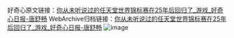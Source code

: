 好奇心原文链接：[你从未听说过的任天堂世界锦标赛在25年后回归了_游戏_好奇心日报-唐舒畅](https://www.qdaily.com/articles/9592.html)
WebArchive归档链接：[你从未听说过的任天堂世界锦标赛在25年后回归了_游戏_好奇心日报-唐舒畅](http://web.archive.org/web/20190623154615/https://www.qdaily.com/articles/9592.html)
![image](http://ww3.sinaimg.cn/large/007d5XDply1g3vftbo11qj30u02zwqt5)